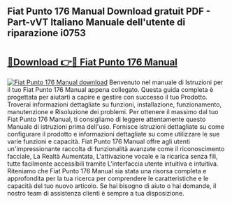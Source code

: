 ## Fiat Punto 176 Manual Download gratuit PDF - Part-vVT Italiano Manuale dell'utente di riparazione i0753

# <h2><a href="http://dffwli.blite.top/?on=Fiat+Punto+176+Manual">🔗Download 👉🔴 Fiat Punto 176 Manual</a></h2>

[![Fiat Punto 176 Manual download](https://i.imgur.com/lujVjoI.png)](http://dffwli.blite.top/?on=Fiat+Punto+176+Manual)
Benvenuto nel manuale di Istruzioni per il tuo Fiat Punto 176 Manual appena collegato. Questa guida completa è progettata per aiutarti a capire e gestire con successo il tuo Prodotto. Troverai informazioni dettagliate su funzioni, installazione, funzionamento, manutenzione e Risoluzione dei problemi. Per ottenere il massimo dal tuo Fiat Punto 176 Manual, ti consigliamo di leggere attentamente questo Manuale di istruzioni prima dell'uso. Fornisce istruzioni dettagliate su come configurare il prodotto e informazioni dettagliate su come utilizzare le sue varie funzioni e capacità. Fiat Punto 176 Manual offre agli utenti un'impressionante raccolta di funzionalità avanzate come il riconoscimento facciale, La Realtà Aumentata, L'attivazione vocale e la ricarica senza fili, tutte facilmente accessibili tramite L'interfaccia utente intuitiva e intuitiva. Riteniamo che Fiat Punto 176 Manual sia stata una risorsa completa e approfondita per la tua ricerca per comprendere le caratteristiche e le capacità del tuo nuovo articolo. Se hai bisogno di aiuto o hai domande, il nostro team di assistenza clienti è sempre a tua disposizione.
